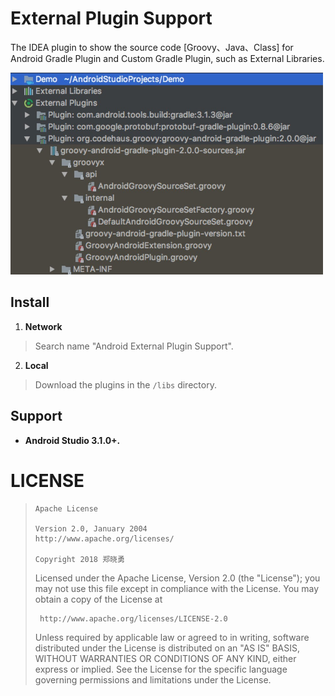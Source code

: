 # **External Plugin Support**
The IDEA plugin to show the source code [Groovy、Java、Class] for Android Gradle Plugin and Custom Gradle Plugin, such as External Libraries.

<img src="https://github.com/Sunzxyong/external-plugin-support/blob/master/external-plugins.png" width="500" hegiht="323" />

## **Install**
1. **Network**
> Search name "Android External Plugin Support".

2. **Local**
> Download the plugins in the `/libs` directory.

## **Support**
* **Android Studio 3.1.0+.**

# **LICENSE**
>
>     Apache License
>
>     Version 2.0, January 2004
>     http://www.apache.org/licenses/
>
>     Copyright 2018 郑晓勇
>
>  Licensed under the Apache License, Version 2.0 (the "License");
>  you may not use this file except in compliance with the License.
>  You may obtain a copy of the License at
>
>      http://www.apache.org/licenses/LICENSE-2.0
>
>  Unless required by applicable law or agreed to in writing, software
>  distributed under the License is distributed on an "AS IS" BASIS,
>  WITHOUT WARRANTIES OR CONDITIONS OF ANY KIND, either express or implied.
>  See the License for the specific language governing permissions and
>  limitations under the License.



